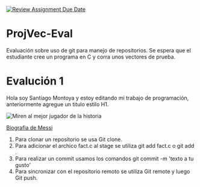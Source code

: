 [![Review Assignment Due Date](https://classroom.github.com/assets/deadline-readme-button-24ddc0f5d75046c5622901739e7c5dd533143b0c8e959d652212380cedb1ea36.svg)](https://classroom.github.com/a/L-l2uhAO)
# ProjVec-Eval
Evaluación sobre uso de git para manejo de repositorios. Se espera que el estudiante cree un programa en C y corra unos vectores de prueba. 

# Evalución 1
Hola soy Santiago Montoya y estoy editando mi trabajo de programación, anteriormente agregue un titulo estilo H1.

![Miren al mejor jugador de la historia](https://images.app.goo.gl/XfHJErYAiEAFUrkv8)

[Biografia de Messi](https://es.wikipedia.org/wiki/Lionel_Messi)

1. Para clonar un repositorio se usa Git clone.
2. Para adicionar el archico fact.c al stage se utiliza git add fact.c o git add .
3. Para realizar un commit usamos los comandos git commit -m 'texto a tu gusto'
4. Para sincronizar con el repositorio remoto se utiliza Git remote y luego Git push.